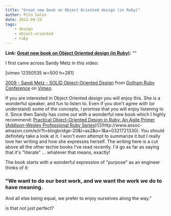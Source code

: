 ```yaml
---
title: "Great new book on Object Oriented design (in Ruby)"
author: Pito Salas
date: 2012-09-23
tags:
    - design
    - object-oriented
    - ruby
---
```


**Link: [Great new book on Object Oriented design (in Ruby)](None):** ""

I first came across Sandy Metz in this video:

[vimeo 12350535 w=500 h=281]

[2009 - Sandi Metz - SOLID Object-Oriented
Design](<http://vimeo.com/12350535>) from [Gotham Ruby
Conference](<http://vimeo.com/goruco>) on [Vimeo](<http://vimeo.com>).

If you are interested in Object Oriented design you will enjoy this. She is a
wonderful speaker, and fun to listen to. Even if you don't agree with (or
understand) some of the concepts, I promise that you will enjoy listening to
it. Since then Sandy has come out with a wonderful new book which I highly
recommend: [Practical Object-Oriented Design in Ruby: An Agile Primer
(Addison-Wesley Professional Ruby
Series)](<http://www.amazon.com/gp/product/0321721330/ref=as_li_ss_tl?ie=UTF8&camp=1789&creative=390957&creativeASIN=0321721330&linkCode=as2&tag=blogbridge-20>)![](http://www.assoc-
amazon.com/e/ir?t=blogbridge-20&l=as2&o=1&a=0321721330). You should definitely
take a look at it. I won't even attempt to summarize it but I really love her
writing and how she expresses herself. The writing here is a cut above all the
other techie books I've read recently. I'd go as far as saying that it's
"literate" … whatever that means, exactly!

The book starts with a wonderful expression of "purpose" as an engineer thinks
of it:

### "We want to do our best work, and we want the work we do to have meaning.
And all else being equal, we prefer to enjoy ourselves along the way."

is that not just perfect?


